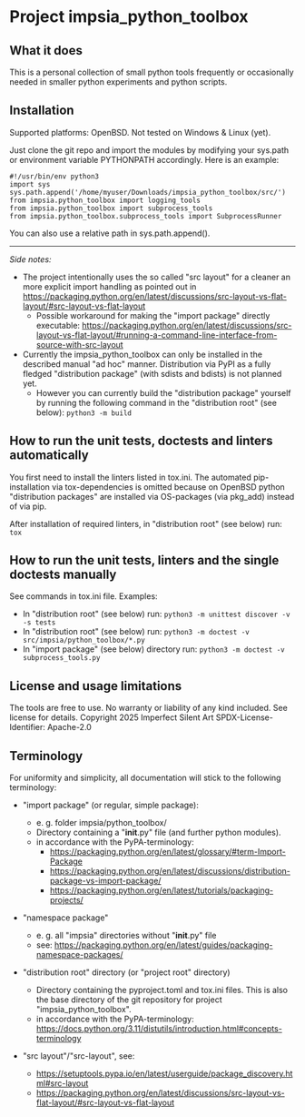 # Project impsia_python_toolbox

## What it does ##
This is a personal collection of small python tools frequently or occasionally needed in smaller python experiments and python scripts.


## Installation ##
Supported platforms: OpenBSD. Not tested on Windows & Linux (yet).

Just clone the git repo and import the modules by modifying your sys.path or environment variable PYTHONPATH accordingly.
Here is an example:

	#!/usr/bin/env python3
	import sys
	sys.path.append('/home/myuser/Downloads/impsia_python_toolbox/src/')
	from impsia.python_toolbox import logging_tools
	from impsia.python_toolbox import subprocess_tools
	from impsia.python_toolbox.subprocess_tools import SubprocessRunner

You can also use a relative path in sys.path.append().

---
_Side notes:_
* The project intentionally uses the so called "src layout" for a cleaner an more explicit import handling as pointed out in https://packaging.python.org/en/latest/discussions/src-layout-vs-flat-layout/#src-layout-vs-flat-layout
	* Possible workaround for making the "import package" directly executable: https://packaging.python.org/en/latest/discussions/src-layout-vs-flat-layout/#running-a-command-line-interface-from-source-with-src-layout
* Currently the impsia_python_toolbox can only be installed in the described manual "ad hoc" manner. Distribution via PyPI as a fully fledged "distribution package" (with sdists and bdists) is not planned yet. 
	* However you can currently build the "distribution package" yourself by running the following command in the "distribution root" (see below): `python3 -m build`


## How to run the unit tests, doctests and linters automatically ##
You first need to install the linters listed in tox.ini. The automated pip-installation via tox-dependencies is omitted because on OpenBSD python "distribution packages" are installed via OS-packages (via pkg_add) instead of via pip.

After installation of required linters, in "distribution root" (see below) run: `tox`


## How to run the unit tests, linters and the single doctests manually ##
See commands in tox.ini file. Examples:
* In "distribution root" (see below) run: `python3 -m unittest discover -v -s tests`
* In "distribution root" (see below) run: `python3 -m doctest -v src/impsia/python_toolbox/*.py`
* In "import package" (see below) directory run: `python3 -m doctest -v subprocess_tools.py`


## License and usage limitations ##
The tools are free to use. No warranty or liability of any kind included. See license for details.
Copyright 2025 Imperfect Silent Art
SPDX-License-Identifier: Apache-2.0


## Terminology ##
For uniformity and simplicity, all documentation will stick to the following terminology:

* "import package" (or regular, simple package):
	* e. g. folder impsia/python_toolbox/
	* Directory containing a "__init__.py" file (and further python modules).
	* in accordance with the PyPA-terminology:
		* https://packaging.python.org/en/latest/glossary/#term-Import-Package
		* https://packaging.python.org/en/latest/discussions/distribution-package-vs-import-package/
		* https://packaging.python.org/en/latest/tutorials/packaging-projects/

* "namespace package"
	* e. g. all "impsia" directories without "__init__.py" file
	* see: https://packaging.python.org/en/latest/guides/packaging-namespace-packages/

* "distribution root" directory (or "project root" directory)
	* Directory containing the pyproject.toml and tox.ini files. This is also the base directory of the git repository for project "impsia_python_toolbox".
	* in accordance with the PyPA-terminology: https://docs.python.org/3.11/distutils/introduction.html#concepts-terminology

* "src layout"/"src-layout", see:
	* https://setuptools.pypa.io/en/latest/userguide/package_discovery.html#src-layout
	* https://packaging.python.org/en/latest/discussions/src-layout-vs-flat-layout/#src-layout-vs-flat-layout
